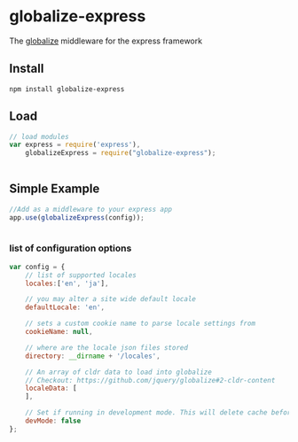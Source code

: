 # globalize-express
The [globalize](https://github.com/jquery/globalize) middleware for the express framework

## Install

	npm install globalize-express
    
## Load

```javascript
// load modules
var express = require('express'),
    globalizeExpress = require("globalize-express");
    
```

## Simple Example
	
```javascript
//Add as a middleware to your express app
app.use(globalizeExpress(config));
    
```

### list of configuration options

```javascript
var config = {
	// list of supported locales
    locales:['en', 'ja'],

    // you may alter a site wide default locale
    defaultLocale: 'en',

    // sets a custom cookie name to parse locale settings from
    cookieName: null,

    // where are the locale json files stored
    directory: __dirname + '/locales',

    // An array of cldr data to load into globalize
    // Checkout: https://github.com/jquery/globalize#2-cldr-content
    localeData: [
    ],

    // Set if running in development mode. This will delete cache before every access
    devMode: false
};
```
